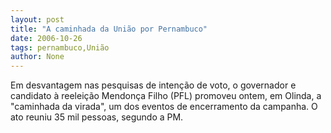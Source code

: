 ```yaml
---
layout: post
title: "A caminhada da União por Pernambuco"
date: 2006-10-26
tags: pernambuco,União
author: None
---
```

Em desvantagem nas pesquisas de intenção de voto,&nbsp;o governador e candidato à reeleição Mendonça Filho (PFL) promoveu ontem, em Olinda, a \"caminhada da virada\", um dos eventos de encerramento da campanha. O ato reuniu 35 mil pessoas, segundo a PM. 